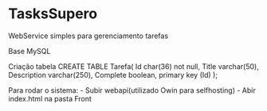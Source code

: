 # TasksSupero

WebService simples para gerenciamento tarefas

Base MySQL

Criação tabela CREATE TABLE Tarefa(
Id char(36) not null,
Title varchar(50),
Description varchar(250),
Complete boolean,
primary key (Id)
);

Para rodar o sistema: - Subir webapi(utilizado Owin para selfhosting) - Abir index.html na pasta Front

